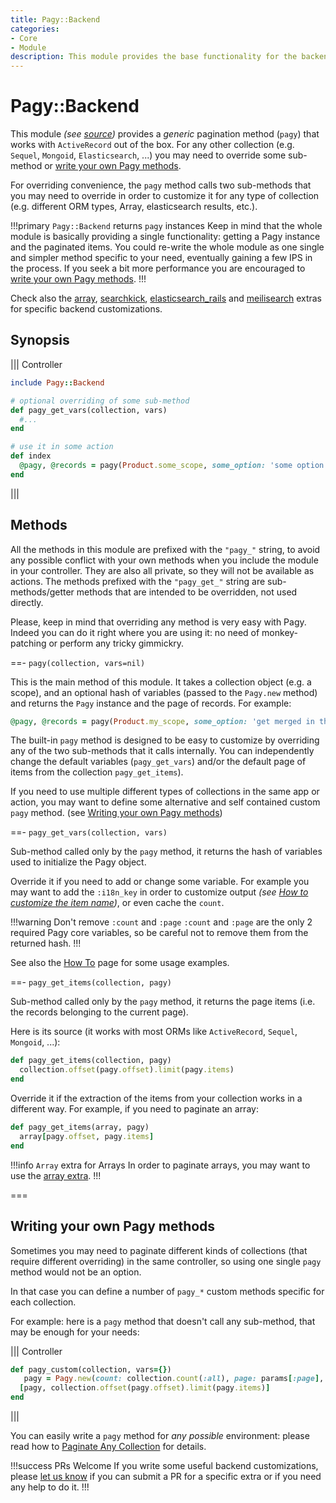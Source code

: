 ```yaml
---
title: Pagy::Backend
categories: 
- Core
- Module
description: This module provides the base functionality for the backend.
---
```

# Pagy::Backend

This module _(see [source](https://github.com/ddnexus/pagy/blob/master/lib/pagy/backend.rb))_ provides a _generic_ pagination method (`pagy`) that works with `ActiveRecord` out of the box. For any other collection (e.g. `Sequel`, `Mongoid`, `Elasticsearch`, ...) you may need to override some sub-method or [write your own Pagy methods](#writing-your-own-pagy-methods).

For overriding convenience, the `pagy` method calls two sub-methods that you may need to override in order to customize it for any type of collection (e.g. different ORM types, Array, elasticsearch results, etc.).

!!!primary `Pagy::Backend` returns `pagy` instances
Keep in mind that the whole module is basically providing a single functionality: getting a Pagy instance and the paginated items. You could re-write the whole module as one single and simpler method specific to your need, eventually gaining a few IPS in the process. If you seek a bit more performance you are encouraged to [write your own Pagy methods](#writing-your-own-pagy-methods).
!!!

Check also the [array](/docs/extras/array.md), [searchkick](/docs/extras/searchkick.md), [elasticsearch_rails](/docs/extras/elasticsearch_rails.md) and [meilisearch](/docs/extras/meilisearch.md) extras for specific backend customizations.

## Synopsis

||| Controller
```ruby
include Pagy::Backend

# optional overriding of some sub-method
def pagy_get_vars(collection, vars)
  #...
end

# use it in some action
def index
  @pagy, @records = pagy(Product.some_scope, some_option: 'some option for this instance')
end
```
|||

## Methods

All the methods in this module are prefixed with the `"pagy_"` string, to avoid any possible conflict with your own methods when you include the module in your controller. They are also all private, so they will not be available as actions. The methods prefixed with the `"pagy_get_"` string are sub-methods/getter methods that are intended to be overridden, not used directly.

Please, keep in mind that overriding any method is very easy with Pagy. Indeed you can do it right where you are using it: no need of monkey-patching or perform any tricky gimmickry.

==- `pagy(collection, vars=nil)`

This is the main method of this module. It takes a collection object (e.g. a scope), and an optional hash of variables (passed to the `Pagy.new` method) and returns the `Pagy` instance and the page of records. For example:

```ruby
@pagy, @records = pagy(Product.my_scope, some_option: 'get merged in the pagy object')
```

The built-in `pagy` method is designed to be easy to customize by overriding any of the two sub-methods that it calls internally. You can independently change the default variables (`pagy_get_vars`) and/or the default page of items from the collection `pagy_get_items`).

If you need to use multiple different types of collections in the same app or action, you may want to define some alternative and self contained custom `pagy` method. (see [Writing your own Pagy methods](#writing-your-own-pagy-methods))

==- `pagy_get_vars(collection, vars)`

Sub-method called only by the `pagy` method, it returns the hash of variables used to initialize the Pagy object.

Override it if you need to add or change some variable. For example you may want to add the `:i18n_key` in order to customize 
output _(see [How to customize the item name](/docs/how-to.md#customize-the-item-name))_, or even cache the `count`.


!!!warning Don't remove `:count` and `:page`
`:count` and `:page` are the only 2 required Pagy core variables, so be careful not to remove them from the returned hash.
!!!

See also the [How To](/docs/how-to.md) page for some usage examples.

==- `pagy_get_items(collection, pagy)`

Sub-method called only by the `pagy` method, it returns the page items (i.e. the records belonging to the current page).

 Here is its source (it works with most ORMs like `ActiveRecord`, `Sequel`, `Mongoid`, ...):

```ruby
def pagy_get_items(collection, pagy)
  collection.offset(pagy.offset).limit(pagy.items)
end
```

Override it if the extraction of the items from your collection works in a different way. For example, if you need to paginate an array:

```ruby
def pagy_get_items(array, pagy)
  array[pagy.offset, pagy.items]
end
```

!!!info `Array` extra for Arrays
In order to paginate arrays, you may want to use the  [array extra](/docs/extras/array.md).
!!!

===

## Writing your own Pagy methods

Sometimes you may need to paginate different kinds of collections (that require different overriding) in the same controller, so using one single `pagy` method would not be an option.

In that case you can define a number of `pagy_*` custom methods specific for each collection.

For example: here is a `pagy` method that doesn't call any sub-method, that may be enough for your needs:

||| Controller
```ruby
def pagy_custom(collection, vars={})
   pagy = Pagy.new(count: collection.count(:all), page: params[:page], **vars)
  [pagy, collection.offset(pagy.offset).limit(pagy.items)]
end
```
|||

You can easily write a `pagy` method for _any possible_ environment: please read how to [Paginate Any Collection](/docs/how-to.md#paginate-any-collection) for details.


!!!success PRs Welcome
If you write some useful backend customizations, please [let us know](https://github.com/ddnexus/pagy/discussions/categories/feature-requests) if you can submit a PR for a specific extra or if you need any help to do it.
!!!


